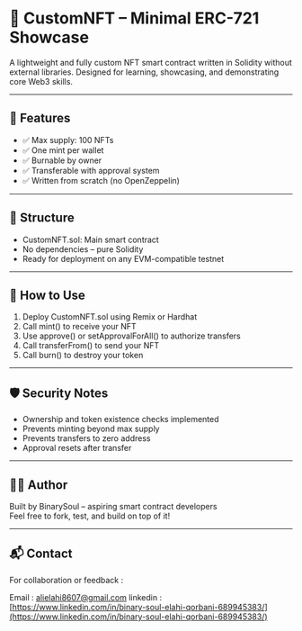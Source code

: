 # 🎨 CustomNFT – Minimal ERC-721 Showcase

A lightweight and fully custom NFT smart contract written in Solidity without external libraries. Designed for learning, showcasing, and demonstrating core Web3 skills.

---

## 🔧 Features

- ✅ Max supply: 100 NFTs  
- ✅ One mint per wallet  
- ✅ Burnable by owner  
- ✅ Transferable with approval system  
- ✅ Written from scratch (no OpenZeppelin)

---

## 📁 Structure

- CustomNFT.sol: Main smart contract  
- No dependencies – pure Solidity  
- Ready for deployment on any EVM-compatible testnet

---

## 🚀 How to Use

1. Deploy CustomNFT.sol using Remix or Hardhat  
2. Call mint() to receive your NFT  
3. Use approve() or setApprovalForAll() to authorize transfers  
4. Call transferFrom() to send your NFT  
5. Call burn() to destroy your token

---

## 🛡️ Security Notes

- Ownership and token existence checks implemented  
- Prevents minting beyond max supply  
- Prevents transfers to zero address  
- Approval resets after transfer

---

## 👨‍💻 Author

Built by BinarySoul – aspiring smart contract developers  
Feel free to fork, test, and build on top of it!

---

## 📬 Contact

For collaboration or feedback :

Email : alielahi8607@gmail.com
linkedin : [https://www.linkedin.com/in/binary-soul-elahi-qorbani-689945383/](https://www.linkedin.com/in/binary-soul-elahi-qorbani-689945383/)
